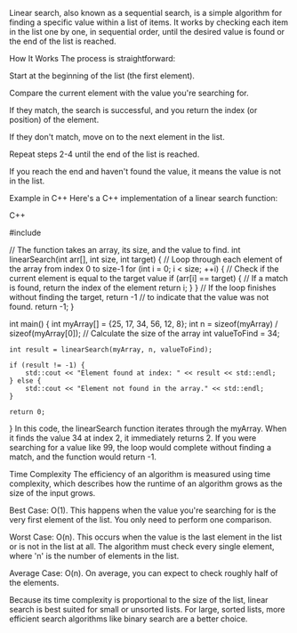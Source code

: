 Linear search, also known as a sequential search, is a simple algorithm for finding a specific value within a list of items. It works by checking each item in the list one by one, in sequential order, until the desired value is found or the end of the list is reached.

How It Works
The process is straightforward:

Start at the beginning of the list (the first element).

Compare the current element with the value you're searching for.

If they match, the search is successful, and you return the index (or position) of the element.

If they don't match, move on to the next element in the list.

Repeat steps 2-4 until the end of the list is reached.

If you reach the end and haven't found the value, it means the value is not in the list.

Example in C++
Here's a C++ implementation of a linear search function:

C++

#include <iostream>

// The function takes an array, its size, and the value to find.
int linearSearch(int arr[], int size, int target) {
    // Loop through each element of the array from index 0 to size-1
    for (int i = 0; i < size; ++i) {
        // Check if the current element is equal to the target value
        if (arr[i] == target) {
            // If a match is found, return the index of the element
            return i;
        }
    }
    // If the loop finishes without finding the target, return -1
    // to indicate that the value was not found.
    return -1;
}

int main() {
    int myArray[] = {25, 17, 34, 56, 12, 8};
    int n = sizeof(myArray) / sizeof(myArray[0]); // Calculate the size of the array
    int valueToFind = 34;
    
    int result = linearSearch(myArray, n, valueToFind);
    
    if (result != -1) {
        std::cout << "Element found at index: " << result << std::endl;
    } else {
        std::cout << "Element not found in the array." << std::endl;
    }

    return 0;
}
In this code, the linearSearch function iterates through the myArray. When it finds the value 34 at index 2, it immediately returns 2. If you were searching for a value like 99, the loop would complete without finding a match, and the function would return -1.

Time Complexity
The efficiency of an algorithm is measured using time complexity, which describes how the runtime of an algorithm grows as the size of the input grows.

Best Case: O(1). This happens when the value you're searching for is the very first element of the list. You only need to perform one comparison.

Worst Case: O(n). This occurs when the value is the last element in the list or is not in the list at all. The algorithm must check every single element, where 'n' is the number of elements in the list.

Average Case: O(n). On average, you can expect to check roughly half of the elements.

Because its time complexity is proportional to the size of the list, linear search is best suited for small or unsorted lists. For large, sorted lists, more efficient search algorithms like binary search are a better choice.
